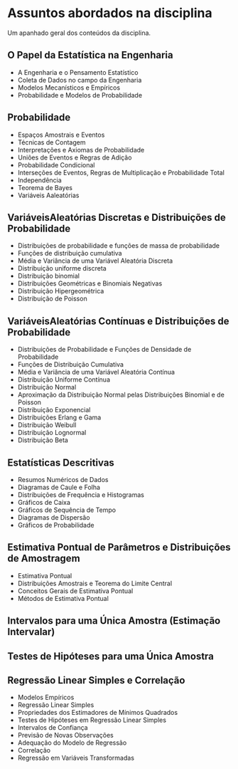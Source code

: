 # Assuntos abordados na disciplina

Um apanhado geral dos conteúdos da disciplina.

## O Papel da Estatística na Engenharia

- A Engenharia e o Pensamento Estatístico
- Coleta de Dados no campo da Engenharia
- Modelos Mecanísticos e Empíricos
- Probabilidade e Modelos de Probabilidade

## Probabilidade

- Espaços Amostrais e Eventos
- Técnicas de Contagem
- Interpretações e Axiomas de Probabilidade
- Uniões de Eventos e Regras de Adição
- Probabilidade Condicional
- Interseções de Eventos, Regras de Multiplicação e Probabilidade Total
- Independência
- Teorema de Bayes
- Variáveis A​aleatórias

## Variáveis ​​Aleatórias Discretas e Distribuições de Probabilidade

- Distribuições de probabilidade e funções de massa de probabilidade
- Funções de distribuição cumulativa
- Média e Variância de uma Variável Aleatória Discreta
- Distribuição uniforme discreta
- Distribuição binomial
- Distribuições Geométricas e Binomiais Negativas
- Distribuição Hipergeométrica
- Distribuição de Poisson

## Variáveis ​​Aleatórias Contínuas e Distribuições de Probabilidade

- Distribuições de Probabilidade e Funções de Densidade de Probabilidade
- Funções de Distribuição Cumulativa
- Média e Variância de uma Variável Aleatória Contínua
- Distribuição Uniforme Contínua
- Distribuição Normal
- Aproximação da Distribuição Normal pelas Distribuições Binomial e de Poisson
- Distribuição Exponencial
- Distribuições Erlang e Gama
- Distribuição Weibull
- Distribuição Lognormal
- Distribuição Beta

## Estatísticas Descritivas

- Resumos Numéricos de Dados
- Diagramas de Caule e Folha
- Distribuições de Frequência e Histogramas
- Gráficos de Caixa
- Gráficos de Sequência de Tempo
- Diagramas de Dispersão
- Gráficos de Probabilidade

## Estimativa Pontual de Parâmetros e Distribuições de Amostragem

- Estimativa Pontual
- Distribuições Amostrais e Teorema do Limite Central
- Conceitos Gerais de Estimativa Pontual
- Métodos de Estimativa Pontual

## Intervalos para uma Única Amostra (Estimação Intervalar)

## Testes de Hipóteses para uma Única Amostra

## Regressão Linear Simples e Correlação

- Modelos Empíricos
- Regressão Linear Simples
- Propriedades dos Estimadores de Mínimos Quadrados
- Testes de Hipóteses em Regressão Linear Simples
- Intervalos de Confiança
- Previsão de Novas Observações
- Adequação do Modelo de Regressão
- Correlação
- Regressão em Variáveis ​​Transformadas
